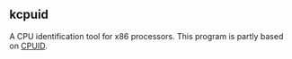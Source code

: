 ## kcpuid

A CPU identification tool for x86 processors. This program is partly based on [CPUID](http://board.kolibrios.org/viewtopic.php?f=42&t=594).
